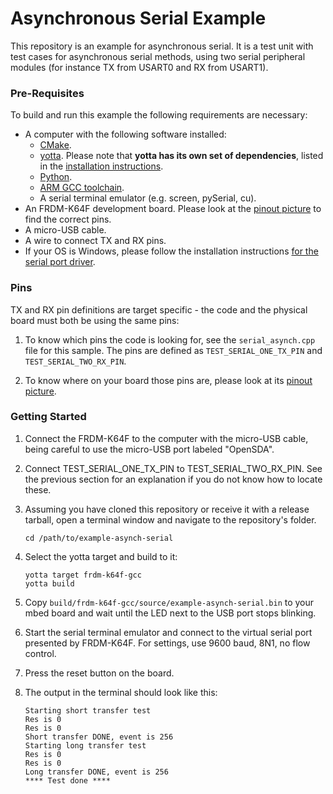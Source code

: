 # Asynchronous Serial Example

This repository is an example for asynchronous serial. It is a test unit with test cases for asynchronous serial methods, using two serial peripheral modules (for instance TX from USART0 and RX from USART1).

### Pre-Requisites

To build and run this example the following requirements are necessary:

* A computer with the following software installed:
	* [CMake](http://www.cmake.org/download/).
	* [yotta](https://github.com/ARMmbed/yotta). Please note that **yotta has its own set of dependencies**, listed in the [installation instructions](http://armmbed.github.io/yotta/#installing-on-windows).
	* [Python](https://www.python.org/downloads/).
	* [ARM GCC toolchain](https://launchpad.net/gcc-arm-embedded).
	* A serial terminal emulator (e.g. screen, pySerial, cu).
* An FRDM-K64F development board. Please look at the [pinout picture](http://developer.mbed.org/platforms/FRDM-K64F/#overview) to find the correct pins.
* A micro-USB cable.
* A wire to connect TX and RX pins.
* If your OS is Windows, please follow the installation instructions [for the serial port driver](https://developer.mbed.org/handbook/Windows-serial-configuration).

### Pins

TX and RX pin definitions are target specific - the code and the physical board must both be using the same pins:

1. To know which pins the code is looking for, see the ``serial_asynch.cpp`` file for this sample. The pins are defined as ``TEST_SERIAL_ONE_TX_PIN`` and ``TEST_SERIAL_TWO_RX_PIN``.

2. To know where on your board those pins are, please look at its [pinout picture](http://developer.mbed.org/platforms/FRDM-K64F/#overview).

### Getting Started

1. Connect the FRDM-K64F to the computer with the micro-USB cable, being careful to use the micro-USB port labeled "OpenSDA".

2. Connect TEST_SERIAL_ONE_TX_PIN to TEST_SERIAL_TWO_RX_PIN. See the previous section for an explanation if you do not know how to locate these.

3. Assuming you have cloned this repository or receive it with a release tarball, open a terminal window and navigate to the repository's folder.

	```
    cd /path/to/example-asynch-serial
	```

4. Select the yotta target and build to it:

    ```
    yotta target frdm-k64f-gcc
    yotta build
    ```

4. Copy ``build/frdm-k64f-gcc/source/example-asynch-serial.bin`` to your mbed board and wait until the LED next to the USB port stops blinking.

5. Start the serial terminal emulator and connect to the virtual serial port presented by FRDM-K64F. For settings, use 9600 baud, 8N1, no flow control.

6. Press the reset button on the board.

7. The output in the terminal should look like this:

    ```
    Starting short transfer test
    Res is 0
    Res is 0
    Short transfer DONE, event is 256
    Starting long transfer test
    Res is 0
    Res is 0
    Long transfer DONE, event is 256
    **** Test done ****
```
